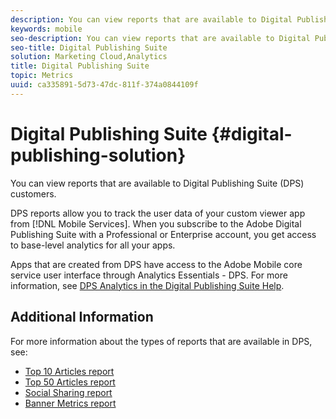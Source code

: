 ```yaml
---
description: You can view reports that are available to Digital Publishing Suite (DPS) customers.
keywords: mobile
seo-description: You can view reports that are available to Digital Publishing Suite (DPS) customers.
seo-title: Digital Publishing Suite
solution: Marketing Cloud,Analytics
title: Digital Publishing Suite
topic: Metrics
uuid: ca335891-5d73-47dc-811f-374a0844109f
---
```


# Digital Publishing Suite {#digital-publishing-solution}

You can view reports that are available to Digital Publishing Suite (DPS) customers.

DPS reports allow you to track the user data of your custom viewer app from [!DNL Mobile Services]. When you subscribe to the Adobe Digital Publishing Suite with a Professional or Enterprise account, you get access to base-level analytics for all your apps.

Apps that are created from DPS have access to the Adobe Mobile core service user interface through Analytics Essentials - DPS. For more information, see [DPS Analytics in the Digital Publishing Suite Help](https://helpx.adobe.com/digital-publishing-suite/help/omniture-analytics.html). 

## Additional Information

For more information about the types of reports that are available in DPS, see:

* [Top 10 Articles report](/help/using/dps/dps-top-ten-articles.md)
* [Top 50 Articles report](/help/using/dps/dps-top-50-articles.md)
* [Social Sharing report](/help/using/dps/dps-social-sharing.md)
* [Banner Metrics report](/help/using/dps/dps-banner-metrics.md)